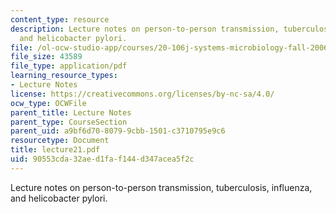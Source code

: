 ```yaml
---
content_type: resource
description: Lecture notes on person-to-person transmission, tuberculosis, influenza,
  and helicobacter pylori.
file: /ol-ocw-studio-app/courses/20-106j-systems-microbiology-fall-2006/90553cda32aed1faf144d347acea5f2c_lecture21.pdf
file_size: 43589
file_type: application/pdf
learning_resource_types:
- Lecture Notes
license: https://creativecommons.org/licenses/by-nc-sa/4.0/
ocw_type: OCWFile
parent_title: Lecture Notes
parent_type: CourseSection
parent_uid: a9bf6d70-8079-9cbb-1501-c3710795e9c6
resourcetype: Document
title: lecture21.pdf
uid: 90553cda-32ae-d1fa-f144-d347acea5f2c
---
```

Lecture notes on person-to-person transmission, tuberculosis, influenza, and helicobacter pylori.